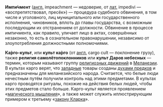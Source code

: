 **Импи́чмент** ([англ.](https://ru.wikipedia.org/wiki/%D0%90%D0%BD%D0%B3%D0%BB%D0%B8%D0%B9%D1%81%D0%BA%D0%B8%D0%B9_%D1%8F%D0%B7%D1%8B%D0%BA "Английский язык") impeachment — недоверие, от [лат.](https://ru.wikipedia.org/wiki/%D0%9B%D0%B0%D1%82%D0%B8%D0%BD%D1%81%D0%BA%D0%B8%D0%B9_%D1%8F%D0%B7%D1%8B%D0%BA "Латинский язык") impedivi — «воспрепятствовал, пресёк») — процедура судебного обвинения, в том числе и уголовного, лиц муниципального или государственного исполнения, чиновников, вплоть до главы государства, с возможным последующим их отстранением от должности. Обвинение в процессе импичмента, как правило, уличает лицо в актах, совершённых незаконно, то есть в сознательном правонарушении, независимо от злоупотребления должностными полномочиями.

**Ка́рго-культ**, или **культ ка́рго** (от [англ.](https://ru.wikipedia.org/wiki/%D0%90%D0%BD%D0%B3%D0%BB%D0%B8%D0%B9%D1%81%D0%BA%D0%B8%D0%B9_%D1%8F%D0%B7%D1%8B%D0%BA "Английский язык") cargo cult — поклонение грузу), также **религия самолётопоклонников** или **культ Даров небесных** — термин, которым называют группу [религиозных движений](https://ru.wikipedia.org/wiki/%D0%A0%D0%B5%D0%BB%D0%B8%D0%B3%D0%B8%D0%BE%D0%B7%D0%BD%D0%BE%D0%B5_%D0%B4%D0%B2%D0%B8%D0%B6%D0%B5%D0%BD%D0%B8%D0%B5 "Религиозное движение") в [Меланезии](https://ru.wikipedia.org/wiki/%D0%9C%D0%B5%D0%BB%D0%B0%D0%BD%D0%B5%D0%B7%D0%B8%D1%8F "Меланезия"). В культах карго верят, что [западные](https://ru.wikipedia.org/wiki/%D0%97%D0%B0%D0%BF%D0%B0%D0%B4%D0%BD%D1%8B%D0%B9_%D0%BC%D0%B8%D1%80 "Западный мир") товары созданы [духами предков](https://ru.wikipedia.org/wiki/%D0%9A%D1%83%D0%BB%D1%8C%D1%82_%D0%BF%D1%80%D0%B5%D0%B4%D0%BA%D0%BE%D0%B2 "Культ предков") и предназначены для меланезийского народа. Считается, что белые люди нечестным путём получили контроль над этими предметами. В культах карго проводятся ритуалы, похожие на действия белых людей, чтобы этих предметов стало больше. Карго-культ является проявлением «[магического мышления](https://ru.wikipedia.org/wiki/%D0%9C%D0%B0%D0%B3%D0%B8%D1%87%D0%B5%D1%81%D0%BA%D0%BE%D0%B5_%D0%BC%D1%8B%D1%88%D0%BB%D0%B5%D0%BD%D0%B8%D0%B5 "Магическое мышление")», а также может служить иллюстрирующим примером к третьему «[закону Кларка](https://ru.wikipedia.org/wiki/%D0%A2%D1%80%D0%B8_%D0%B7%D0%B0%D0%BA%D0%BE%D0%BD%D0%B0_%D0%9A%D0%BB%D0%B0%D1%80%D0%BA%D0%B0 "Три закона Кларка")».